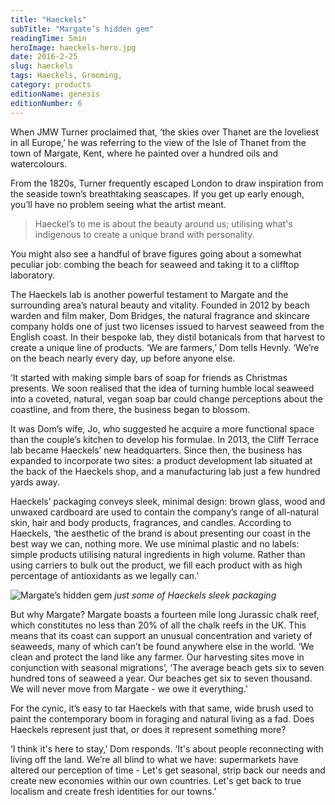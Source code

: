 ```yaml
---
title: "Haeckels"
subTitle: "Margate’s hidden gem"
readingTime: 5min
heroImage: haeckels-hero.jpg
date: 2016-2-25
slug: haeckels
tags: Haeckels, Grooming,
category: products
editionName: genesis
editionNumber: 6
---
```


When JMW Turner proclaimed that, ‘the skies over Thanet are the loveliest in all Europe,’ he was referring to the view of the Isle of Thanet from the town of Margate, Kent, where he painted over a hundred oils and watercolours.

From the 1820s, Turner frequently escaped London to draw inspiration from the seaside town’s breathtaking seascapes. If you get up early enough, you’ll have no problem seeing what the artist meant.

>Haeckel’s to me is about the beauty around us; utilising what's indigenous to create a unique brand with personality.

You might also see a handful of brave figures going about a somewhat peculiar job: combing the beach for seaweed and taking it to a clifftop laboratory.

The Haeckels lab is another powerful testament to Margate and the surrounding area’s natural beauty and vitality. Founded in 2012 by beach warden and film maker, Dom Bridges, the natural fragrance and skincare company holds one of just two licenses issued to harvest seaweed from the English coast. In their bespoke lab, they distil botanicals from that harvest to create a unique line of products. ‘We are farmers,’ Dom tells Hevnly. ‘We’re on the beach nearly every day, up before anyone else.

‘It started with making simple bars of soap for friends as Christmas presents. We soon realised that the idea of turning humble local seaweed into a coveted, natural, vegan soap bar could change perceptions about the coastline, and from there, the business began to blossom.

It was Dom’s wife, Jo, who suggested he acquire a more functional space than the couple’s kitchen to develop his formulae. In 2013, the Cliff Terrace lab became Haeckels’ new headquarters. Since then, the business has expanded to incorporate two sites: a product development lab situated at the back of the Haeckels shop, and a manufacturing lab just a few hundred yards away.

Haeckels’ packaging conveys sleek, minimal design: brown glass, wood and unwaxed cardboard are used to contain the company’s range of all-natural skin, hair and body products, fragrances, and candles. According to Haeckels, ‘the aesthetic of the brand is about presenting our coast in the best way we can, nothing more. We use minimal plastic and no labels: simple products utilising natural ingredients in high volume. Rather than using carriers to bulk out the product, we fill each product with as high percentage of antioxidants as we legally can.’

![Margate’s hidden gem](https://s3-eu-west-1.amazonaws.com/meta.hevnly.com/images/on-25-2-2016/2.jpg)
*just some of Haeckels sleek packaging*


But why Margate? Margate boasts a fourteen mile long Jurassic chalk reef, which constitutes no less than 20% of all the chalk reefs in the UK. This means that its coast can support an unusual concentration and variety of seaweeds, many of which can’t be found anywhere else in the world. ‘We clean and protect the land like any farmer. Our harvesting sites move in conjunction with seasonal migrations’, ‘The average beach gets six to seven hundred tons of seaweed a year. Our beaches get six to seven thousand. We will never move from Margate - we owe it everything.’   

For the cynic, it’s easy to tar Haeckels with that same, wide brush used to paint the contemporary boom in foraging and natural living as a fad. Does Haeckels represent just that, or does it represent something more?

‘I think it's here to stay,’ Dom responds. ‘It's about people reconnecting with living off the land. We’re all blind to what we have: supermarkets have altered our perception of time - Let's get seasonal, strip back our needs and create new economies within our own countries. Let's get back to true localism and create fresh identities for our towns.’
